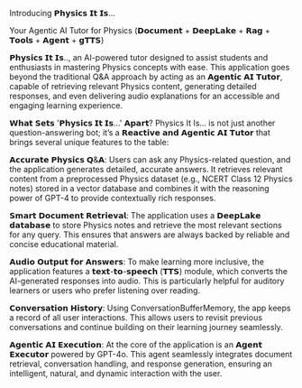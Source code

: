 Introducing 𝗣𝗵𝘆𝘀𝗶𝗰𝘀 𝗜𝘁 𝗜𝘀...

Your Agentic AI Tutor for Physics
(𝗗𝗼𝗰𝘂𝗺𝗲𝗻𝘁 + 𝗗𝗲𝗲𝗽𝗟𝗮𝗸𝗲 + 𝗥𝗮𝗴 + 𝗧𝗼𝗼𝗹𝘀 + 𝗔𝗴𝗲𝗻𝘁 + 𝗴𝗧𝗧𝗦)

𝗣𝗵𝘆𝘀𝗶𝗰𝘀 𝗜𝘁 𝗜𝘀.., an AI-powered tutor designed to assist students and enthusiasts in mastering Physics concepts with ease. This application goes beyond the traditional Q&A approach by acting as an 𝗔𝗴𝗲𝗻𝘁𝗶𝗰 𝗔𝗜 𝗧𝘂𝘁𝗼𝗿, capable of retrieving relevant Physics content, generating detailed responses, and even delivering audio explanations for an accessible and engaging learning experience.

𝗪𝗵𝗮𝘁 𝗦𝗲𝘁𝘀 '𝗣𝗵𝘆𝘀𝗶𝗰𝘀 𝗜𝘁 𝗜𝘀...' 𝗔𝗽𝗮𝗿𝘁?
Physics It Is... is not just another question-answering bot; it’s a 𝗥𝗲𝗮𝗰𝘁𝗶𝘃𝗲 𝗮𝗻𝗱 𝗔𝗴𝗲𝗻𝘁𝗶𝗰 𝗔𝗜 𝗧𝘂𝘁𝗼𝗿 that brings several unique features to the table:

𝗔𝗰𝗰𝘂𝗿𝗮𝘁𝗲 𝗣𝗵𝘆𝘀𝗶𝗰𝘀 𝗤&𝗔:
Users can ask any Physics-related question, and the application generates detailed, accurate answers. It retrieves relevant content from a preprocessed Physics dataset (e.g., NCERT Class 12 Physics notes) stored in a vector database and combines it with the reasoning power of GPT-4 to provide contextually rich responses.

𝗦𝗺𝗮𝗿𝘁 𝗗𝗼𝗰𝘂𝗺𝗲𝗻𝘁 𝗥𝗲𝘁𝗿𝗶𝗲𝘃𝗮𝗹:
The application uses a 𝗗𝗲𝗲𝗽𝗟𝗮𝗸𝗲 𝗱𝗮𝘁𝗮𝗯𝗮𝘀𝗲 to store Physics notes and retrieve the most relevant sections for any query. This ensures that answers are always backed by reliable and concise educational material.

𝗔𝘂𝗱𝗶𝗼 𝗢𝘂𝘁𝗽𝘂𝘁 𝗳𝗼𝗿 𝗔𝗻𝘀𝘄𝗲𝗿𝘀:
To make learning more inclusive, the application features a 𝘁𝗲𝘅𝘁-𝘁𝗼-𝘀𝗽𝗲𝗲𝗰𝗵 (𝗧𝗧𝗦) module, which converts the AI-generated responses into audio. This is particularly helpful for auditory learners or users who prefer listening over reading.

𝗖𝗼𝗻𝘃𝗲𝗿𝘀𝗮𝘁𝗶𝗼𝗻 𝗛𝗶𝘀𝘁𝗼𝗿𝘆:
Using ConversationBufferMemory, the app keeps a record of all user interactions. This allows users to revisit previous conversations and continue building on their learning journey seamlessly.

𝗔𝗴𝗲𝗻𝘁𝗶𝗰 𝗔𝗜 𝗘𝘅𝗲𝗰𝘂𝘁𝗶𝗼𝗻:
At the core of the application is an 𝗔𝗴𝗲𝗻𝘁 𝗘𝘅𝗲𝗰𝘂𝘁𝗼𝗿 powered by GPT-4o. This agent seamlessly integrates document retrieval, conversation handling, and response generation, ensuring an intelligent, natural, and dynamic interaction with the user.
